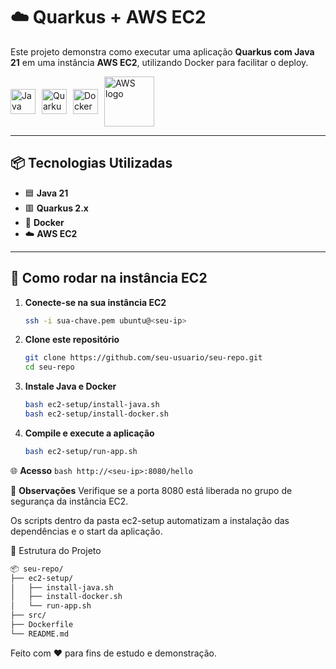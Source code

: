 # ☁️ Quarkus + AWS EC2

Este projeto demonstra como executar uma aplicação **Quarkus com Java 21** em uma instância **AWS EC2**, utilizando Docker para facilitar o deploy.

<div style="display: flex; gap: 10px; align-items: center;">
  <img src="https://cdn.jsdelivr.net/gh/devicons/devicon/icons/java/java-original.svg" width="40" alt="Java logo"/>
  <img src="https://cdn.jsdelivr.net/gh/devicons/devicon/icons/quarkus/quarkus-original.svg" width="40" alt="Quarkus logo"/>
  <img src="https://cdn.jsdelivr.net/gh/devicons/devicon/icons/docker/docker-original.svg" width="40" alt="Docker logo"/>
  <img src="https://a0.awsstatic.com/libra-css/images/logos/aws_logo_smile_1200x630.png" width="80" alt="AWS logo"/>
</div>

---

## 📦 Tecnologias Utilizadas

- 🟦 **Java 21**
- 🟥 **Quarkus 2.x**
- 🐳 **Docker**
- ☁️ **AWS EC2**

---

## 🚀 Como rodar na instância EC2

1. **Conecte-se na sua instância EC2**
   ```bash
   ssh -i sua-chave.pem ubuntu@<seu-ip>
   ```

2. **Clone este repositório**
    ```bash
    git clone https://github.com/seu-usuario/seu-repo.git
    cd seu-repo
    ```

3. **Instale Java e Docker**
    ```bash
    bash ec2-setup/install-java.sh
    bash ec2-setup/install-docker.sh
    ```

4. **Compile e execute a aplicação**
    ```bash
    bash ec2-setup/run-app.sh
    ```

🌐 **Acesso**
    ```bash
    http://<seu-ip>:8080/hello
    ```

📝 **Observações**
Verifique se a porta 8080 está liberada no grupo de segurança da instância EC2.

Os scripts dentro da pasta ec2-setup automatizam a instalação das dependências e o start da aplicação.

📁 Estrutura do Projeto
 ```bash
📦 seu-repo/
├── ec2-setup/
│   ├── install-java.sh
│   ├── install-docker.sh
│   └── run-app.sh
├── src/
├── Dockerfile
└── README.md
 ```
Feito com ❤️ para fins de estudo e demonstração.








    


